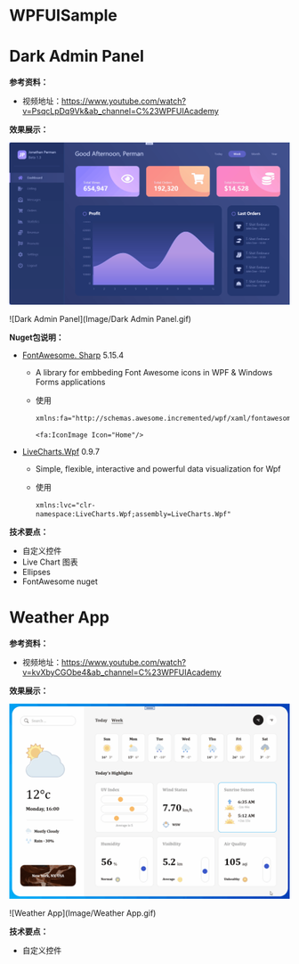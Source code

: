 # WPFUISample

# Dark Admin Panel

**参考资料：**

- 视频地址：https://www.youtube.com/watch?v=PsqcLpDq9Vk&ab_channel=C%23WPFUIAcademy

**效果展示：**

![加载](https://github.com/CoastRed/WPFUISample/blob/master/Image/DarkAdminPanel.gif?raw=true)

![Dark Admin Panel](Image/Dark Admin Panel.gif)

**Nuget包说明：**

- [FontAwesome. Sharp](https://github.com/awesome-inc/FontAwesome.Sharp) 5.15.4

  - A library for embbeding Font Awesome icons in WPF & Windows Forms applications

  - 使用

    ```xaml
    xmlns:fa="http://schemas.awesome.incremented/wpf/xaml/fontawesome.sharp"
    ```

    ```xaml
    <fa:IconImage Icon="Home"/>
    ```

- [LiveCharts.Wpf](https://lvcharts.net/)  0.9.7

  - Simple, flexible, interactive and powerful data visualization for Wpf

  - 使用

    ```xaml
    xmlns:lvc="clr-namespace:LiveCharts.Wpf;assembly=LiveCharts.Wpf"
    ```

    

**技术要点：**

- 自定义控件
- Live Chart 图表
- Ellipses
- FontAwesome nuget



# Weather App

**参考资料：**

- 视频地址：https://www.youtube.com/watch?v=kvXbyCGObe4&ab_channel=C%23WPFUIAcademy

**效果展示：**

![加载](https://github.com/CoastRed/WPFUISample/blob/master/Image/Weather%20App.gif?raw=true)

![Weather App](Image/Weather App.gif)

**技术要点：**

- 自定义控件